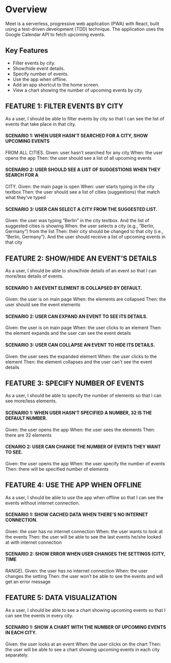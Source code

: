 # Overview

Meet is a serverless, progressive web application (PWA) with React, built using a test-driven development (TDD) technique. The application uses the Google Calendar API to fetch upcoming events.

## Key Features

- Filter events by city.
- Show/hide event details.
- Specify number of events.
- Use the app when offline.
- Add an app shortcut to the home screen.
- View a chart showing the number of upcoming events by city

## FEATURE 1: FILTER EVENTS BY CITY
As a user, I should be able to filter events by city so that I can see the list of events that
take place in that city.
#### SCENARIO 1: WHEN USER HASN’T SEARCHED FOR A CITY, SHOW UPCOMING EVENTS
FROM ALL CITIES.
Given: user hasn’t searched for any city
When: the user opens the app
Then: the user should see a list of all upcoming events
#### SCENARIO 2: USER SHOULD SEE A LIST OF SUGGESTIONS WHEN THEY SEARCH FOR A
CITY.
Given: the main page is open
When: user starts typing in the city textbox
Then: the user should see a list of cities (suggestions) that match what they’ve typed
#### SCENARIO 3: USER CAN SELECT A CITY FROM THE SUGGESTED LIST.
Given: the user was typing “Berlin” in the city textbox. And the list of suggested cities is showing
When: the user selects a city (e.g., “Berlin, Germany”) from the list
Then: their city should be changed to that city (i.e., “Berlin, Germany”). And the user should
receive a list of upcoming events in that city
## FEATURE 2: SHOW/HIDE AN EVENT’S DETAILS
As a user, I should be able to show/hide details of an event so that I can more/less
details of events.
#### SCENARIO 1: AN EVENT ELEMENT IS COLLAPSED BY DEFAULT.
Given: the user is on main page
When: the elements are collapsed
Then: the user should see the event elements
#### SCENARIO 2: USER CAN EXPAND AN EVENT TO SEE ITS DETAILS.
Given: the user is on main page
When: the user clicks to an element
Then: the element expands and the user can see the event details
#### SCENARIO 3: USER CAN COLLAPSE AN EVENT TO HIDE ITS DETAILS.
Given: the user sees the expanded element
When: the user clicks to the element
Then: the element collapses and the user can't see the event details
## FEATURE 3: SPECIFY NUMBER OF EVENTS
As a user, I should be able to specify the number of elements so that I can see
more/less elements.
#### SCENARIO 1: WHEN USER HASN’T SPECIFIED A NUMBER, 32 IS THE DEFAULT NUMBER.
Given: the user opens the app
When: the user sees the elements
Then: there are 32 elements
#### CENARIO 2: USER CAN CHANGE THE NUMBER OF EVENTS THEY WANT TO SEE.
Given: the user opens the app
When: the user specify the number of events
Then: there will be specified number of elements
## FEATURE 4: USE THE APP WHEN OFFLINE
As a user, I should be able to use the app when offline so that I can see the events
without internet connection.
#### SCENARIO 1: SHOW CACHED DATA WHEN THERE’S NO INTERNET CONNECTION.
Given: the user has no internet connection
When: the user wants to look at the events
Then: the user will be able to see the last events he/she looked at with internet connection
#### SCENARIO 2: SHOW ERROR WHEN USER CHANGES THE SETTINGS (CITY, TIME
RANGE).
Given: the user has no internet connection
When: the user changes the setting
Then: the user won’t be able to see the events and will get an error message
## FEATURE 5: DATA VISUALIZATION
As a user, I should be able to see a chart showing upcoming events so that I can see the
events in every city.
#### SCENARIO 1: SHOW A CHART WITH THE NUMBER OF UPCOMING EVENTS IN EACH CITY.
Given: the user looks at an event
When: the user clicks on the chart
Then: the user will be able to see a chart showing upcoming events in each city separately.